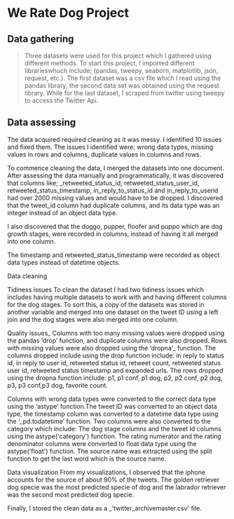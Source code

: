 # We Rate Dog Project
## Data gathering

>Three datasets were used for this project which I gathered using different methods. To start this project, I imported different librarieswhuch include; (pandas, tweepy, seaborn, matplotlib, json, request, etc.). The first dataset was a csv file which I read using the pandas library, the second data set was obtained using the request library. While for the last dataset, I scraped from twitter using tweepy to access the Twitter Api.

## Data assessing

The data acquired required cleaning as it was messy. I identified 10 issues and fixed them. The issues I identified were; wrong data types, missing values in rows and columns, duplicate values in columns and rows.

To commence cleaning the data, I merged the datasets into one document. After assessing the data manually and programmatically, it was discovered that columns like; _retweeted_status_id, retweeted_status_user_id, retweeted_status_timestamp, in_reply_to_status_id and in_reply_to_userid had over 2000 missing values and would have to be dropped. I discovered that the tweet_id column had duplicate columns, and its data type was an integer instead of an object data type.

I also discovered that the doggo, pupper, floofer and puppo which are dog growth stages, were recorded in columns, instead of having it all merged into one column.

The timestamp and retweeted_status_timestamp were recorded as object data types instead of datetime objects.

Data cleaning

Tidiness issues To clean the dataset I had two tidiness issues which includes having multiple datasets to work with and having different columns for the dog stages. To sort this, a copy of the datasets was stored in another variable and merged into one dataset on the tweet ID using a left join and the dog stages were also merged into one column.

Quality issues_ Columns with too many missing values were dropped using the pandas ‘drop’ function, and duplicate columns were also dropped. Rows with missing values were also dropped using the ‘dropna’_ function. The columns dropped include using the drop function include: in reply to status id, in reply to user id, retweeted status id, retweet count, retweeted status user id, retweeted status timestamp and expanded urls. The rows dropped using the dropna function include: p1, p1 conf, p1 dog, p2, p2 conf, p2 dog, p3, p3 conf,p3 dog, favorite count.

Columns with wrong data types were converted to the correct data type using the ‘astype’ function.The tweet ID was converted to an object data type, the timestamp column was converted to a datetime data type using the ‘_pd.todatetime’ function. Two columns were also converted to the category which include: The dog stage columns and the tweet Id columns using the astype('category') function. The rating numerator and the rating denominator columns were converted to float data type using the astype('float') function. The source name was extracted using the split function to get the last word which is the source name.

Data visualization From my visualizations, I observed that the iphone accounts for the source of about 90% of the tweets. The golden retriever dog specie was the most predicted specie of dog and the labrador retriever was the second most predicted dog specie.

Finally, I stored the clean data as a _'twitter_archivemaster.csv' file.
